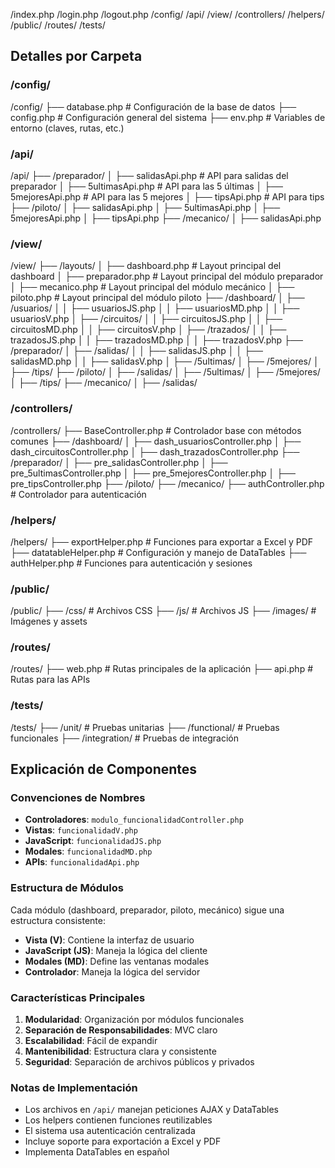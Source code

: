 /index.php
/login.php
/logout.php
/config/
/api/
/view/
/controllers/
/helpers/
/public/
/routes/
/tests/


## Detalles por Carpeta

### /config/
/config/
├── database.php # Configuración de la base de datos
├── config.php # Configuración general del sistema
├── env.php # Variables de entorno (claves, rutas, etc.)


### /api/
/api/
├── /preparador/
│ ├── salidasApi.php # API para salidas del preparador
│ ├── 5ultimasApi.php # API para las 5 últimas
│ ├── 5mejoresApi.php # API para las 5 mejores
│ ├── tipsApi.php # API para tips
├── /piloto/
│ ├── salidasApi.php
│ ├── 5ultimasApi.php
│ ├── 5mejoresApi.php
│ ├── tipsApi.php
├── /mecanico/
│ ├── salidasApi.php


### /view/
/view/
├── /layouts/
│ ├── dashboard.php # Layout principal del dashboard
│ ├── preparador.php # Layout principal del módulo preparador
│ ├── mecanico.php # Layout principal del módulo mecánico
│ ├── piloto.php # Layout principal del módulo piloto
├── /dashboard/
│ ├── /usuarios/
│ │ ├── usuariosJS.php
│ │ ├── usuariosMD.php
│ │ ├── usuariosV.php
│ ├── /circuitos/
│ │ ├── circuitosJS.php
│ │ ├── circuitosMD.php
│ │ ├── circuitosV.php
│ ├── /trazados/
│ │ ├── trazadosJS.php
│ │ ├── trazadosMD.php
│ │ ├── trazadosV.php
├── /preparador/
│ ├── /salidas/
│ │ ├── salidasJS.php
│ │ ├── salidasMD.php
│ │ ├── salidasV.php
│ ├── /5ultimas/
│ ├── /5mejores/
│ ├── /tips/
├── /piloto/
│ ├── /salidas/
│ ├── /5ultimas/
│ ├── /5mejores/
│ ├── /tips/
├── /mecanico/
│ ├── /salidas/


### /controllers/
/controllers/
├── BaseController.php # Controlador base con métodos comunes
├── /dashboard/
│ ├── dash_usuariosController.php
│ ├── dash_circuitosController.php
│ ├── dash_trazadosController.php
├── /preparador/
│ ├── pre_salidasController.php
│ ├── pre_5ultimasController.php
│ ├── pre_5mejoresController.php
│ ├── pre_tipsController.php
├── /piloto/
├── /mecanico/
├── authController.php # Controlador para autenticación


### /helpers/
/helpers/
├── exportHelper.php # Funciones para exportar a Excel y PDF
├── datatableHelper.php # Configuración y manejo de DataTables
├── authHelper.php # Funciones para autenticación y sesiones


### /public/
/public/
├── /css/ # Archivos CSS
├── /js/ # Archivos JS
├── /images/ # Imágenes y assets


### /routes/
/routes/
├── web.php # Rutas principales de la aplicación
├── api.php # Rutas para las APIs


### /tests/
/tests/
├── /unit/ # Pruebas unitarias
├── /functional/ # Pruebas funcionales
├── /integration/ # Pruebas de integración


## Explicación de Componentes

### Convenciones de Nombres
- **Controladores**: `modulo_funcionalidadController.php`
- **Vistas**: `funcionalidadV.php`
- **JavaScript**: `funcionalidadJS.php`
- **Modales**: `funcionalidadMD.php`
- **APIs**: `funcionalidadApi.php`

### Estructura de Módulos
Cada módulo (dashboard, preparador, piloto, mecánico) sigue una estructura consistente:
- **Vista (V)**: Contiene la interfaz de usuario
- **JavaScript (JS)**: Maneja la lógica del cliente
- **Modales (MD)**: Define las ventanas modales
- **Controlador**: Maneja la lógica del servidor

### Características Principales
1. **Modularidad**: Organización por módulos funcionales
2. **Separación de Responsabilidades**: MVC claro
3. **Escalabilidad**: Fácil de expandir
4. **Mantenibilidad**: Estructura clara y consistente
5. **Seguridad**: Separación de archivos públicos y privados

### Notas de Implementación
- Los archivos en `/api/` manejan peticiones AJAX y DataTables
- Los helpers contienen funciones reutilizables
- El sistema usa autenticación centralizada
- Incluye soporte para exportación a Excel y PDF
- Implementa DataTables en español